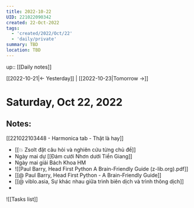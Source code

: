 ```yaml
---
title: 2022-10-22
UID: 221022090342
created: 22-Oct-2022
tags:
  - 'created/2022/Oct/22'
  - 'daily/private'
summary: TBD
location: TBD
---
```

up:: [[Daily notes]]

[[2022-10-21|<- Yesterday]] | [[2022-10-23|Tomorrow ->]]
# Saturday, Oct 22, 2022

## Notes:
[[221022103448 - Harmonica tab - Thật là hay]]

- [[💥 Zsolt đặt câu hỏi và nghiên cứu từng chủ đề]]
- Ngày mai dự [[Đám cưới Nhơn dưới Tiền Giang]]
- Ngày mai giải Bách Khoa HM
- ![[Paul Barry, Head First Python  A Brain-Friendly Guide (z-lib.org).pdf]]
- [[@ Paul Barry, Head First Python - A Brain-Friendly Guide]]
- [[@ viblo.asia, Sự khác nhau giữa trình biên dịch và trình thông dịch]]
- 
![[Tasks list]]

